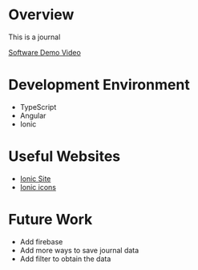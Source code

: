 # Overview

This is a journal


[Software Demo Video](https://www.youtube.com/watch?v=lQRJT1LhqcI)

# Development Environment

- TypeScript
- Angular
- Ionic


# Useful Websites

* [Ionic Site](https://ionic.io)
* [Ionic icons](https://ionic.io/ionicons)

# Future Work

* Add firebase
* Add more ways to save journal data
* Add filter to obtain the data
